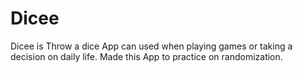 # Dicee
Dicee is Throw a dice App can used when playing games or taking a decision on daily life.
Made this App to practice on randomization.
